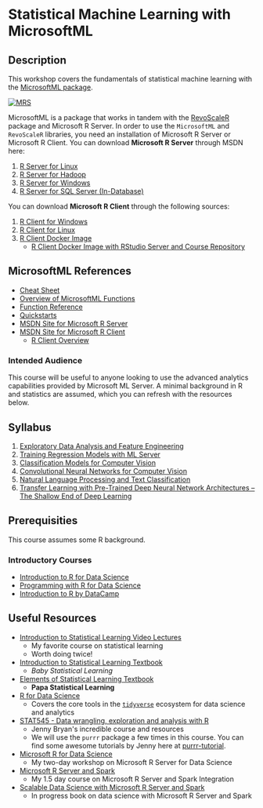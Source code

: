 Statistical Machine Learning with MicrosoftML
===============================================

## Description

This workshop covers the fundamentals of statistical machine learning with the [MicrosoftML package](https://msdn.microsoft.com/en-us/microsoft-r/microsoftml-introduction).

[![MRS](https://img.youtube.com/vi/arskgQaKlVs/0.jpg)](https://www.youtube.com/watch?v=arskgQaKlVs)

MicrosoftML is a package that works in tandem with the [RevoScaleR](https://msdn.microsoft.com/en-us/microsoft-r/scaler-getting-started) package and Microsoft R Server. In order to use the `MicrosoftML` and `RevoScaleR` libraries, you need an installation of Microsoft R Server or Microsoft R Client. You can download **Microsoft R Server** through MSDN here: 

1. [R Server for Linux](https://msdn.microsoft.com/en-us/microsoft-r/rserver-install-linux-server)
2. [R Server for Hadoop](https://msdn.microsoft.com/en-us/microsoft-r/rserver-install-hadoop)
3. [R Server for Windows](https://msdn.microsoft.com/en-us/microsoft-r/rserver-install-windows)
4. [R Server for SQL Server (In-Database)](https://docs.microsoft.com/en-us/sql/advanced-analytics/r/set-up-sql-server-r-services-in-database)

You can download **Microsoft R Client** through the following sources:

1. [R Client for Windows](https://msdn.microsoft.com/en-us/microsoft-r/r-client-install-windows)
2. [R Client for Linux](https://msdn.microsoft.com/en-us/microsoft-r/r-client-install-linux)
3. [R Client Docker Image](https://github.com/akzaidi/mrclient-docker)
	- [R Client Docker Image with RStudio Server and Course Repository](https://github.com/akzaidi/mrclient-rstudio)

## MicrosoftML References

+ [Cheat Sheet](https://msdn.microsoft.com/en-us/microsoft-r/microsoftml-algorithm-cheat-sheet)
+ [Overview of MicrosoftML Functions](https://msdn.microsoft.com/en-us/microsoft-r/overview-microsoftml-functions)
+ [Function Reference](https://msdn.microsoft.com/en-us/microsoft-r/microsoftml/microsoftml)
+ [Quickstarts](https://msdn.microsoft.com/en-us/microsoft-r/microsoftml-quickstarts)
+ [MSDN Site for Microsoft R Server](https://msdn.microsoft.com/en-us/microsoft-r/)
+ [MSDN Site for Microsoft R Client](https://msdn.microsoft.com/en-us/microsoft-r/r-client)
	* [R Client Overview](https://channel9.msdn.com/blogs/MicrosoftR/Microsoft-Introduces-new-free-Microsoft-R-Client)

### Intended Audience

This course will be useful to anyone looking to use the advanced analytics capabilities provided by Microsoft ML Server. A minimal background in R and statistics are assumed, which you can refresh with the resources below.

## Syllabus

1. [Exploratory Data Analysis and Feature Engineering](https://azure.github.io/learnAnalytics-MicrosoftML/exploratory-data-analysis-and-feature-engineering.html)
1. [Training Regression Models with ML Server](https://azure.github.io/learnAnalytics-MicrosoftML/regression-models.html)
1. [Classification Models for Computer Vision](https://azure.github.io/learnAnalytics-MicrosoftML/classification-models-for-computer-vision.html)
1. [Convolutional Neural Networks for Computer Vision](https://azure.github.io/learnAnalytics-MicrosoftML/convolutional-neural-networks-for-computer-vision.html)
1. [Natural Language Processing and Text Classification](https://azure.github.io/learnAnalytics-MicrosoftML/natural-language-processing.html)
1. [Transfer Learning with Pre-Trained Deep Neural Network Architectures – The Shallow End of Deep Learning](https://azure.github.io/learnAnalytics-MicrosoftML/transfer-learning-with-pre-trained-deep-neural-network-architectures-the-shallow-end-of-deep-learning.html)

## Prerequisities

This course assumes some R background.

### Introductory Courses

+ [Introduction to R for Data Science](https://www.edx.org/course/introduction-r-data-science-microsoft-dat204x-6)
+ [Programming with R for Data Science](https://www.edx.org/course/programming-r-data-science-microsoft-dat209x-5)
+ [Introduction to R by DataCamp](https://www.datacamp.com/courses/free-introduction-to-r)

## Useful Resources

+ [Introduction to Statistical Learning Video Lectures](https://lagunita.stanford.edu/courses/HumanitiesSciences/StatLearning/Winter2016/about)
	* My favorite course on statistical learning
	* Worth doing twice!
+ [Introduction to Statistical Learning Textbook](http://www-bcf.usc.edu/~gareth/ISL/)
	* _Baby Statistical Learning_
+ [Elements of Statistical Learning Textbook](http://statweb.stanford.edu/~tibs/ElemStatLearn/)
	* **Papa Statistical Learning**
+ [R for Data Science](http://r4ds.had.co.nz/)
	* Covers the core tools in the [`tidyverse`](http://tidyverse.org/) ecosystem for data science and analytics
+ [STAT545 - Data wrangling, exploration and analysis with R](http://stat545.com/)
	* Jenny Bryan's incredible course and resources
	* We will use the `purrr` package a few times in this course. You can find some awesome tutorials by Jenny here at [purrr-tutorial](https://jennybc.github.io/purrr-tutorial/).
+ [Microsoft R for Data Science](https://github.com/Azure/LearnAnalytics-mr4ds)
	* My two-day workshop on Microsoft R Server for Data Science
+ [Microsoft R Server and Spark](https://github.com/Azure/LearnAnalytics-mrs-spark)
	* My 1.5 day course on Microsoft R Server and Spark Integration
+ [Scalable Data Science with Microsoft R Server and Spark](https://bookdown.org/alizaidi/mrs-spark-ml/)
	* In progress book on data science with Microsoft R Server and Spark
